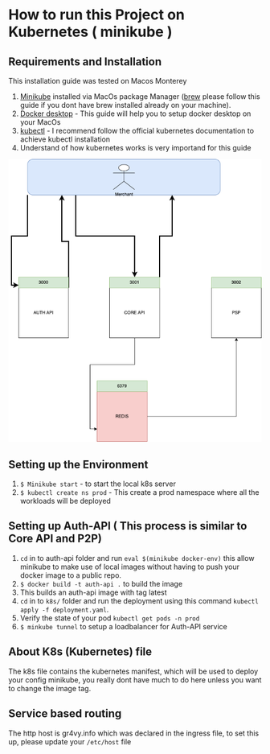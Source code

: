 # How to run this Project on Kubernetes ( minikube )

## Requirements and Installation

This installation guide was tested on Macos Monterey

1. [Minikube](https://formulae.brew.sh/formula/minikube) installed via MacOs package Manager ([brew](https://www.digitalocean.com/community/tutorials/how-to-install-and-use-homebrew-on-macos) please follow this guide if you dont have brew installed already on your machine). 
2. [Docker desktop](https://docs.docker.com/desktop/mac/install/) - This guide will help you to setup docker desktop on your MacOs
3. [kubectl](https://kubernetes.io/docs/tasks/tools/install-kubectl-macos/) - I recommend follow the official kubernetes documentation to achieve kubectl installation
4. Understand of how kubernetes works is very importand for this guide



![Architectural Diagram](https://github.com/dapseen/platform-challenge/blob/main/platfrom%20challenge.drawio.png)


## Setting up the Environment

1. `$ Minikube start` - to start the local k8s server
2. `$ kubectl create ns prod` - This create a prod namespace where all the workloads will be deployed 


## Setting up Auth-API ( This process is similar to Core API and P2P)

1. `cd` in to auth-api folder and run `eval $(minikube docker-env)` this allow minikube to make use of local images without having to push your docker image to a public repo.
2. `$ docker build -t auth-api .` to build the image
3. This builds an auth-api image with tag latest
4. `cd` in to `k8s/` folder and run the deployment using this command `kubectl apply -f deployment.yaml`.
5. Verify the state of your pod `kubectl get pods -n prod`
4. `$ minkube tunnel` to setup a loadbalancer for Auth-API service

## About K8s (Kubernetes) file

The k8s file contains the kubernetes manifest, which will be used to deploy your config minikube, you really dont have much to do here unless you want to change the image tag.


## Service based routing

The http host is gr4vy.info which was declared in the ingress file, to set this up, please update your `/etc/host` file







